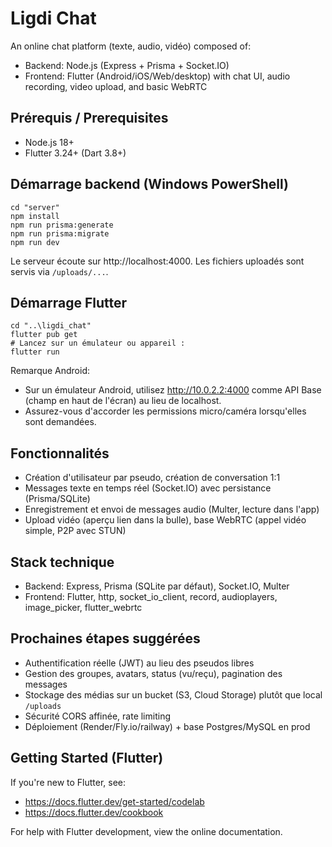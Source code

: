 # Ligdi Chat

An online chat platform (texte, audio, vidéo) composed of:

- Backend: Node.js (Express + Prisma + Socket.IO)
- Frontend: Flutter (Android/iOS/Web/desktop) with chat UI, audio recording, video upload, and basic WebRTC

## Prérequis / Prerequisites

- Node.js 18+
- Flutter 3.24+ (Dart 3.8+)

## Démarrage backend (Windows PowerShell)

```
cd "server"
npm install
npm run prisma:generate
npm run prisma:migrate
npm run dev
```

Le serveur écoute sur http://localhost:4000. Les fichiers uploadés sont servis via `/uploads/...`.

## Démarrage Flutter

```
cd "..\ligdi_chat"
flutter pub get
# Lancez sur un émulateur ou appareil :
flutter run
```

Remarque Android:
- Sur un émulateur Android, utilisez http://10.0.2.2:4000 comme API Base (champ en haut de l'écran) au lieu de localhost.
- Assurez-vous d'accorder les permissions micro/caméra lorsqu'elles sont demandées.

## Fonctionnalités

- Création d'utilisateur par pseudo, création de conversation 1:1
- Messages texte en temps réel (Socket.IO) avec persistance (Prisma/SQLite)
- Enregistrement et envoi de messages audio (Multer, lecture dans l'app)
- Upload vidéo (aperçu lien dans la bulle), base WebRTC (appel vidéo simple, P2P avec STUN)

## Stack technique

- Backend: Express, Prisma (SQLite par défaut), Socket.IO, Multer
- Frontend: Flutter, http, socket_io_client, record, audioplayers, image_picker, flutter_webrtc

## Prochaines étapes suggérées

- Authentification réelle (JWT) au lieu des pseudos libres
- Gestion des groupes, avatars, status (vu/reçu), pagination des messages
- Stockage des médias sur un bucket (S3, Cloud Storage) plutôt que local `/uploads`
- Sécurité CORS affinée, rate limiting
- Déploiement (Render/Fly.io/railway) + base Postgres/MySQL en prod

## Getting Started (Flutter)

If you're new to Flutter, see:

- https://docs.flutter.dev/get-started/codelab
- https://docs.flutter.dev/cookbook

For help with Flutter development, view the online documentation.
